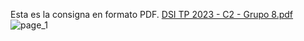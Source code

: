 
Esta es la consigna en formato PDF.
[DSI TP 2023 - C2 - Grupo 8.pdf](https://github.com/user-attachments/files/17805206/DSI.TP.2023.-.C2.-.Grupo.8.pdf)
![page_1](https://github.com/user-attachments/assets/d281db11-4617-46c5-bbea-9d7b1034a22e)
